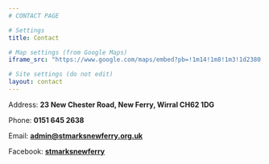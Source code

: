 ```yaml
---
# CONTACT PAGE

# Settings
title: Contact

# Map settings (from Google Maps)
iframe_src: "https://www.google.com/maps/embed?pb=!1m14!1m8!1m3!1d2380.9102009705393!2d-2.998313!3d53.362762000000004!3m2!1i1024!2i768!4f13.1!3m3!1m2!1s0x487b2752141a6549%3A0xaf74200d8aed0539!2sSt+Mark&#39;s+New+Ferry!5e0!3m2!1sen!2suk!4v1403791563775"

# Site settings (do not edit)
layout: contact
---
```

Address: **23 New Chester Road, New Ferry, Wirral CH62 1DG**

Phone: **0151 645 2638**

Email: **[admin@stmarksnewferry.org.uk](mailto:admin@stmarksnewferry.org.uk)**

Facebook: **[stmarksnewferry](https://www.facebook.com/stmarksnewferry)**
